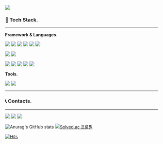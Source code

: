 <img src="https://capsule-render.vercel.app/api?type=cylinder&color=ffb6c1&height=300&section=header&text=HONG SUNG JIN 😄&fontSize=90" />

### 📌 Tech Stack.
***

**Framework & Languages.**

<img
  src="https://img.shields.io/badge/Java-007396?style=flat-square&logo=Java&logoColor=white"
/>  <img
  src="https://img.shields.io/badge/Spring-6DB33F?style=flat-square&logo=Spring&logoColor=white"
/> <img
  src="https://img.shields.io/badge/Spring Boot-6DB33F?style=flat-square&logo=Spring Boot&logoColor=white"
/> <img
  src="https://img.shields.io/badge/Spring Security-6DB33F?style=flat-square&logo=Spring Security&logoColor=white"
/> <img
  src="https://img.shields.io/badge/Spring Data JPA-6DB33F?style=flat-square&logo=Spring Boot&logoColor=white"
/> <img
  src="https://img.shields.io/badge/JPA-FFFFFF?style=flat-square"
/>

<img
  src="https://img.shields.io/badge/HTML5-E34F26?style=flat-square&logo=HTML5&logoColor=white"
/> <img
  src="https://img.shields.io/badge/CSS3-1572B6?style=flat-square&logo=CSS3&logoColor=white"
/> 

<img
  src="https://img.shields.io/badge/Docker-2496ED?style=flat-square&logo=Docker&logoColor=white"
/> <img
  src="https://img.shields.io/badge/Git-F05032?style=flat-square&logo=Git&logoColor=white"
/> <img
  src="https://img.shields.io/badge/AWS-232F3E?style=flat-square&logo=Amazon AWS&logoColor=white"
/> <img
  src="https://img.shields.io/badge/Kubernetes-326CE5?style=flat-square&logo=Kubernetes&logoColor=white"
/> <img
  src="https://img.shields.io/badge/MySQL-4479A1?style=flat-square&logo=MySQL&logoColor=white"
/> 

**Tools.**

<img
  src="https://img.shields.io/badge/IntelliJ-000000?style=flat-square&logo=IntelliJ IDEA&logoColor=white"
/> <img
  src="https://img.shields.io/badge/Visual Studio Code-007ACC?style=flat-square&logo=Visual Studio Code&logoColor=white"
/> 

***

### 📞 Contacts.
***
<a href="https://velog.io/@sungjin0757" target="_blank"><img src="https://img.shields.io/badge/Velog-20c997?style=flat-square&logo=Vimeo&logoColor=white" /></a> <a href="mailto:sungjin0757@naver.com" ><img src="https://img.shields.io/badge/Naver-03C75A?style=flat-square&logo=Naver&logoColor=white" /></a> <a href="https://github.com/sungjin0757" targe="_blank" ><img src="https://img.shields.io/badge/Github-181717?style=flat-square&logo=Github&logoColor=white" /></a>

![Anurag's GitHub stats](https://github-readme-stats.vercel.app/api?username=sungjin0757&show_icons=true&theme=gruvbox) 
[![Solved.ac
프로필](http://mazassumnida.wtf/api/v2/generate_badge?boj=stte12)](https://solved.ac/stte12)

[![Hits](https://hits.seeyoufarm.com/api/count/incr/badge.svg?url=https%3A%2F%2Fgithub.com%2Fsungjin0757&count_bg=%23F5F5DC&title_bg=%23FFB6C1&icon=&icon_color=%23D9D7D7&title=hits&edge_flat=false)](https://hits.seeyoufarm.com)